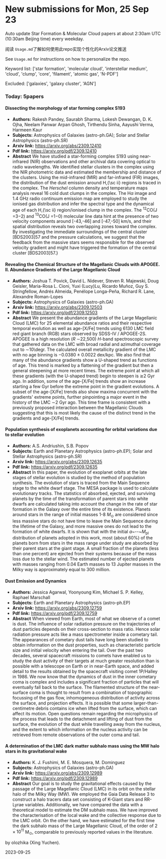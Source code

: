 # New submissions for Mon, 25 Sep 23
Auto update Star Formation & Molecular Cloud papers at about 2:30am UTC (10:30am Beijing time) every weekday.


阅读 `Usage.md`了解如何使用此repo实现个性化的Arxiv论文推送

See `Usage.md` for instructions on how to personalize the repo. 


Keyword list: ['star formation', 'molecular cloud', 'interstellar medium', 'cloud', 'clump', 'core', 'filament', 'atomic gas', 'N-PDF']


Excluded: ['galaxies', 'galaxy cluster', 'AGN']


### Today: 5papers 
#### Dissecting the morphology of star forming complex S193
 - **Authors:** Rakesh Pandey, Saurabh Sharma, Lokesh Dewangan, D. K. Ojha, Neelam Panwar Arpan Ghosh, Tirthendu Sinha, Aayushi Verma, Harmeen Kaur
 - **Subjects:** Astrophysics of Galaxies (astro-ph.GA); Solar and Stellar Astrophysics (astro-ph.SR)
 - **Arxiv link:** https://arxiv.org/abs/2309.12410
 - **Pdf link:** https://arxiv.org/pdf/2309.12410
 - **Abstract**
 We have studied a star-forming complex S193 using near-infrared (NIR) observations and other archival data covering optical to radio wavelengths. We identified stellar clusters in the complex using the NIR photometric data and estimated the membership and distance of the clusters. Using the mid-infrared (MIR) and far-infrared (FIR) images, the distribution of the dust emission around H\,{\sc ii} regions is traced in the complex. The $Herschel$ column density and temperature maps analysis reveal 16 cold dust clumps in the complex. The H$\alpha$ image and 1.4 GHz radio continuum emission map are employed to study the ionised gas distribution and infer the spectral type and the dynamical age of each H\,{\sc ii} region/ionised clump in the complex. The $^{12}$CO(J =3$-$2) and $^{13}$CO(J =1$-$0) molecular line data hint at the presence of two velocity components around [-43,-46] and [-47,-50] km/s, and their spatial distribution reveals two overlapping zones toward the complex. By investigating the immediate surroundings of the central cluster [BDS2003]57 and the pressure calculations, we suggest that the feedback from the massive stars seems responsible for the observed velocity gradient and might have triggered the formation of the central cluster [BDS2003]57.}
#### Revealing the Chemical Structure of the Magellanic Clouds with APOGEE.  II. Abundance Gradients of the Large Magellanic Cloud
 - **Authors:** Joshua T. Povick, David L. Nidever, Steven R. Majewski, Doug Geisler, Maria-Rosa L. Cioni, Yuxi (Lucy)Lu, Ricardo Muñoz, Guy S. Stringfellow, Andrés Almeida, Penélope Longa-Peña, Richard R. Lane, Alexandre Roman-Lopes
 - **Subjects:** Astrophysics of Galaxies (astro-ph.GA)
 - **Arxiv link:** https://arxiv.org/abs/2309.12503
 - **Pdf link:** https://arxiv.org/pdf/2309.12503
 - **Abstract**
 We present the abundance gradients of the Large Magellanic Cloud (LMC) for 25 elemental abundance ratios and their respective temporal evolution as well as age-[X/Fe] trends using 6130 LMC field red giant branch (RGB) stars observed by SDSS-IV / APOGEE-2S. APOGEE is a high resolution ($R$ $\sim$22,500) $H$-band spectroscopic survey that gathered data on the LMC with broad radial and azimuthal coverage out to $\sim$10\degr. The calculated overall metallicity gradient of the LMC with no age binning is $-$0.0380 $\pm$ 0.0022 dex/kpc. We also find that many of the abundance gradients show a U-shaped trend as functions of age. This trend is marked by a flattening of the gradient but then a general steepening at more recent times. The extreme point at which all these gradients (with the U-shaped trend) begin to steepen is $\gtrsim$2 Gyr ago. In addition, some of the age-[X/Fe] trends show an increase starting a few Gyr before the extreme point in the gradient evolutions. A subset of the age-[X/Fe] trends also show maxima concurrent with the gradients' extreme points, further pinpointing a major event in the history of the LMC $\sim$2 Gyr ago. This time frame is consistent with a previously proposed interaction between the Magellanic Clouds suggesting that this is most likely the cause of the distinct trend in the gradients and age-[X/Fe] trends.
#### Population synthesis of exoplanets accounting for orbital variations due  to stellar evolution
 - **Authors:** A.S. Andriushin, S.B. Popov
 - **Subjects:** Earth and Planetary Astrophysics (astro-ph.EP); Solar and Stellar Astrophysics (astro-ph.SR)
 - **Arxiv link:** https://arxiv.org/abs/2309.12635
 - **Pdf link:** https://arxiv.org/pdf/2309.12635
 - **Abstract**
 In this paper, the evolution of exoplanet orbits at the late stages of stellar evolution is studied by the method of population synthesis. The evolution of stars is traced from the Main Sequence stage to the white dwarf stage. The MESA package is used to calculate evolutionary tracks. The statistics of absorbed, ejected, and surviving planets by the time of the transformation of parent stars into white dwarfs are calculated taking into account the change in the rate of star formation in the Galaxy over the entire time of its existence. Planets around stars in the range of initial masses 1-8 $M_\odot$ are considered since less massive stars do not have time to leave the Main Sequence during the lifetime of the Galaxy, and more massive ones do not lead to the formation of white dwarfs. It is shown that with the initial $a$~--~$M_\mathrm{pl}$ distribution of planets adopted in this work, most (about 60\%) of the planets born from stars in the mass range under study are absorbed by their parent stars at the giant stage. A small fraction of the planets (less than one percent) are ejected from their systems because of the mass loss due to the stellar wind. The estimated number of ejected planets with masses ranging from 0.04 Earth masses to 13 Jupiter masses in the Milky way is approximately equal to 300 million.
#### Dust Emission and Dynamics
 - **Authors:** Jessica Agarwal, Yoonyoung Kim, Michael S. P. Kelley, Raphael Marschall
 - **Subjects:** Earth and Planetary Astrophysics (astro-ph.EP)
 - **Arxiv link:** https://arxiv.org/abs/2309.12759
 - **Pdf link:** https://arxiv.org/pdf/2309.12759
 - **Abstract**
 When viewed from Earth, most of what we observe of a comet is dust. The influence of solar radiation pressure on the trajectories of dust particles depends on their cross-section to mass ratio. Hence solar radiation pressure acts like a mass spectrometer inside a cometary tail. The appearances of cometary dust tails have long been studied to obtain information on the dust properties, such as characteristic particle size and initial velocity when entering the tail. Over the past two decades, several spacecraft missions to comets have enabled us to study the dust activity of their targets at much greater resolution than is possible with a telescope on Earth or in near-Earth space, and added detail to the results obtained by the spacecraft visiting comet 1P/Halley in 1986. We now know that the dynamics of dust in the inner cometary coma is complex and includes a significant fraction of particles that will eventually fall back to the surface. The filamented structure of the near-surface coma is thought to result from a combination of topographic focussing of the gas flow, inhomogeneous distribution of activity across the surface, and projection effects. It is possible that some larger-than-centimetre debris contains ice when lifted from the surface, which can affect its motion. Open questions remain regarding the microphysics of the process that leads to the detachment and lifting of dust from the surface, the evolution of the dust while travelling away from the nucleus, and the extent to which information on the nucleus activity can be retrieved from remote observations of the outer coma and tail.
#### A determination of the LMC dark matter subhalo mass using the MW halo  stars in its gravitational wake
 - **Authors:** K. J. Fushimi, M. E. Mosquera, M. Dominguez
 - **Subjects:** Astrophysics of Galaxies (astro-ph.GA)
 - **Arxiv link:** https://arxiv.org/abs/2309.12989
 - **Pdf link:** https://arxiv.org/pdf/2309.12989
 - **Abstract**
 Our goal is to study the gravitational effects caused by the passage of the Large Magellanic Cloud (LMC) in its orbit on the stellar halo of the Milky Way (MW). We employed the Gaia Data Release 3 to construct a halo tracers data set consisting of K-Giant stars and RR-Lyrae variables. Additionally, we have compared the data with a theoretical model to estimate the DM subhalo mass. We have improved the characterisation of the local wake and the collective response due to the LMC orbit. On the other hand, we have estimated for the first time the dark subhalo mass of the Large Magellanic Cloud, of the order of $2\times 10^{11}$ M$_{\odot}$, comparable to previously reported values in the literature.


by olozhika (Xing Yuchen). 


2023-09-25
